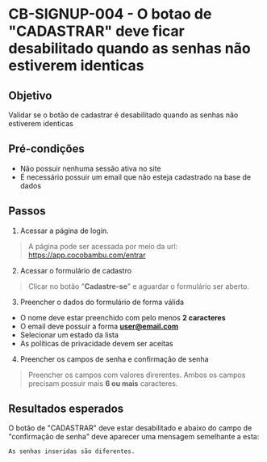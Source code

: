 # CB-SIGNUP-004 - O botao de "CADASTRAR" deve ficar desabilitado quando as senhas não estiverem identicas

## Objetivo
Validar se o botão de cadastrar é desabilitado quando as senhas não estiverem identicas

## Pré-condições
- Não possuir nenhuma sessão ativa no site
- É necessário possuir um email que não esteja cadastrado na base de dados

## Passos
1. Acessar a página de login.
> A página pode ser acessada por meio da url:
https://app.cocobambu.com/entrar

2. Acessar o formulário de cadastro
> Clicar no botão "**Cadastre-se**" e aguardar o formulário ser aberto.

3. Preencher o dados do formulário de forma válida
- O nome deve estar preenchido com pelo menos **2 caracteres**
- O email deve possuir a forma **user@email.com**
- Selecionar um estado da lista
- As políticas de privacidade devem ser aceitas


4. Preencher os campos de senha e confirmação de senha
> Preencher os campos com valores direrentes. Ambos os campos precisam possuir mais **6 ou mais** caracteres.

## Resultados esperados
O botão de "CADASTRAR" deve estar desabilitado e abaixo do campo de "confirmação de senha" deve aparecer uma mensagem semelhante a esta:
```
As senhas inseridas são diferentes.
```